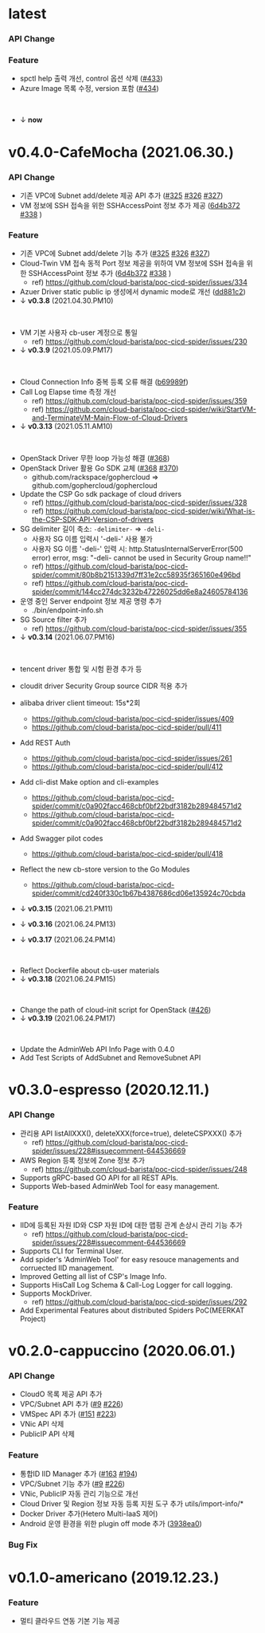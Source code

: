# latest

### API Change


### Feature
- spctl help 출력 개선, control 옵션 삭제 ([#433](https://github.com/cloud-barista/poc-cicd-spider/pull/433))
- Azure Image 목록 수정, version 포함 ([#434](https://github.com/cloud-barista/poc-cicd-spider/pull/434))
 
<br>

- ↓ **now**

# v0.4.0-CafeMocha (2021.06.30.)
### API Change
- 기존 VPC에 Subnet add/delete 제공 API 추가 ([#325](https://github.com/cloud-barista/poc-cicd-spider/pull/325) [#326](https://github.com/cloud-barista/poc-cicd-spider/pull/326) [#327](https://github.com/cloud-barista/poc-cicd-spider/pull/327))
- VM 정보에 SSH 접속을 위한 SSHAccessPoint 정보 추가 제공 ([6d4b372](https://github.com/cloud-barista/poc-cicd-spider/commit/6d4b3720ac83b9bb50d3fd55d78e469d8a80fdf2#diff-d8a70c72f373d23a135f7dfcd089a1848633be01a9676ebdf2f102caccc0afff) [#338](https://github.com/cloud-barista/poc-cicd-spider/pull/338) )


### Feature
- 기존 VPC에 Subnet add/delete 기능 추가 ([#325](https://github.com/cloud-barista/poc-cicd-spider/pull/325) [#326](https://github.com/cloud-barista/poc-cicd-spider/pull/326) [#327](https://github.com/cloud-barista/poc-cicd-spider/pull/327))
- Cloud-Twin VM 접속 동적 Port 정보 제공을 위하여 VM 정보에 SSH 접속을 위한 SSHAccessPoint 정보 추가 ([6d4b372](https://github.com/cloud-barista/poc-cicd-spider/commit/6d4b3720ac83b9bb50d3fd55d78e469d8a80fdf2#diff-d8a70c72f373d23a135f7dfcd089a1848633be01a9676ebdf2f102caccc0afff) [#338](https://github.com/cloud-barista/poc-cicd-spider/pull/338) )
  - ref) https://github.com/cloud-barista/poc-cicd-spider/issues/334
- Azuer Driver static public ip 생성에서 dynamic mode로 개선 ([dd881c2](https://github.com/cloud-barista/poc-cicd-spider/commit/dd881c2642286b98c5c1eb9ac6ce63de08378c8e))
- ↓ **v0.3.8** (2021.04.30.PM10)

<br>

- VM 기본 사용자 cb-user 계정으로 통일
  - ref) https://github.com/cloud-barista/poc-cicd-spider/issues/230
- ↓ **v0.3.9** (2021.05.09.PM17)

<br>

- Cloud Connection Info 중복 등록 오류 해결 ([b69989f](https://github.com/cloud-barista/poc-cicd-spider/commit/b69989f05a73a9d42acafae238b8f2e4c21a67f2))
- Call Log Elapse time 측정 개선
  - ref) https://github.com/cloud-barista/poc-cicd-spider/issues/359
  - ref) https://github.com/cloud-barista/poc-cicd-spider/wiki/StartVM-and-TerminateVM-Main-Flow-of-Cloud-Drivers
- ↓ **v0.3.13** (2021.05.11.AM10)

<br>

- OpenStack Driver 무한 loop 가능성 해결 ([#368](https://github.com/cloud-barista/poc-cicd-spider/pull/368))
- OpenStack Driver 활용 Go SDK 교체 ([#368](https://github.com/cloud-barista/poc-cicd-spider/pull/368) [#370](https://github.com/cloud-barista/poc-cicd-spider/pull/370))
  - github.com/rackspace/gophercloud => github.com/gophercloud/gophercloud
- Update the CSP Go sdk package of cloud drivers
  - ref) https://github.com/cloud-barista/poc-cicd-spider/issues/328
  - ref) https://github.com/cloud-barista/poc-cicd-spider/wiki/What-is-the-CSP-SDK-API-Version-of-drivers
- SG delimiter 길이 축소: `-delimiter-` => `-deli-`
  - 사용자 SG 이름 입력시 '-deli-' 사용 불가
  - 사용자 SG 이름 '-deli-' 입력 시: http.StatusInternalServerError(500 error) error, msg: "-deli- cannot be used in Security Group name!!"
  - ref) https://github.com/cloud-barista/poc-cicd-spider/commit/80b8b2151339d7ff31e2cc58935f365160e496bd
  - ref) https://github.com/cloud-barista/poc-cicd-spider/commit/144cc274dc3232b47226025dd6e8a24605784136
- 운영 중인 Server endpoint 정보 제공 명령 추가
  - ./bin/endpoint-info.sh
- SG Source filter 추가
  - ref) https://github.com/cloud-barista/poc-cicd-spider/issues/355
- ↓ **v0.3.14** (2021.06.07.PM16)

<br>

- tencent driver 통합 및 시험 환경 추가 등
- cloudit driver Security Group source CIDR 적용 추가
- alibaba driver client timeout: 15s*2회 
  - https://github.com/cloud-barista/poc-cicd-spider/issues/409
  - https://github.com/cloud-barista/poc-cicd-spider/pull/411
- Add REST Auth
  - https://github.com/cloud-barista/poc-cicd-spider/issues/261
  - https://github.com/cloud-barista/poc-cicd-spider/pull/412
- Add cli-dist Make option and cli-examples
  - https://github.com/cloud-barista/poc-cicd-spider/commit/c0a902facc468cbf0bf22bdf3182b289484571d2
  - https://github.com/cloud-barista/poc-cicd-spider/commit/c0a902facc468cbf0bf22bdf3182b289484571d2
- Add Swagger pilot codes
  - https://github.com/cloud-barista/poc-cicd-spider/pull/418
- Reflect the new cb-store version to the Go Modules
  - https://github.com/cloud-barista/poc-cicd-spider/commit/cd240f330c1b67b4387686cd06e135924c70cbda

- ↓ **v0.3.15** (2021.06.21.PM11)
- ↓ **v0.3.16** (2021.06.24.PM13)
- ↓ **v0.3.17** (2021.06.24.PM14)

<br>

- Reflect Dockerfile about cb-user materials
- ↓ **v0.3.18** (2021.06.24.PM15)

<br>

- Change the path of cloud-init script for OpenStack ([#426](https://github.com/cloud-barista/poc-cicd-spider/pull/426))
- ↓ **v0.3.19** (2021.06.24.PM17)

<br>

- Update the AdminWeb API Info Page with 0.4.0
- Add Test Scripts of AddSubnet and RemoveSubnet API


# v0.3.0-espresso (2020.12.11.)
### API Change
- 관리용 API listAllXXX(), deleteXXX(force=true), deleteCSPXXX() 추가
  - ref) https://github.com/cloud-barista/poc-cicd-spider/issues/228#issuecomment-644536669
- AWS Region 등록 정보에 Zone 정보 추가
  - ref) https://github.com/cloud-barista/poc-cicd-spider/issues/248
- Supports gRPC-based GO API for all REST APIs.
- Supports Web-based AdminWeb Tool for easy management.

### Feature
- IID에 등록된 자원 ID와 CSP 자원 ID에 대한 맵핑 관계 손상시 관리 기능 추가
  - ref) https://github.com/cloud-barista/poc-cicd-spider/issues/228#issuecomment-644536669
- Supports CLI for Terminal User.
- Add spider's 'AdminWeb Tool' for easy resouce managements and corruected IID management.
- Improved Getting all list of CSP's Image Info.
- Supports HisCall Log Schema & Call-Log Logger for call logging.
- Supports MockDriver.
  - ref) https://github.com/cloud-barista/poc-cicd-spider/issues/292
- Add Experimental Features about distributed Spiders PoC(MEERKAT Project)

# v0.2.0-cappuccino (2020.06.01.)
### API Change
- CloudO 목록 제공 API 추가
- VPC/Subnet API 추가 ([#9](https://github.com/cloud-barista/poc-cicd-spider/pull/9) [#226](https://github.com/cloud-barista/poc-cicd-spider/pull/226))
- VMSpec API 추가 ([#151](https://github.com/cloud-barista/poc-cicd-spider/pull/151) [#223](https://github.com/cloud-barista/poc-cicd-spider/pull/223))
- VNic API 삭제
- PublicIP API 삭제

### Feature
- 통합ID IID Manager 추가 ([#163](https://github.com/cloud-barista/poc-cicd-spider/pull/163) [#194](https://github.com/cloud-barista/poc-cicd-spider/pull/194))  
- VPC/Subnet 기능 추가  ([#9](https://github.com/cloud-barista/poc-cicd-spider/pull/9) [#226](https://github.com/cloud-barista/poc-cicd-spider/pull/226)) 
- VNic, PublicIP 자동 관리 기능으로 개선
- Cloud Driver 및 Region 정보 자동 등록 지원 도구 추가 utils/import-info/*
- Docker Driver 추가(Hetero Multi-IaaS 제어)
- Android 운영 환경을 위한 plugin off mode 추가 ([3938ea0](https://github.com/cloud-barista/poc-cicd-spider/commit/3938ea0c70e69664a62eb3cee6611cfbf26ea4ea))  

### Bug Fix

# v0.1.0-americano (2019.12.23.)

### Feature
- 멀티 클라우드 연동 기본 기능 제공


